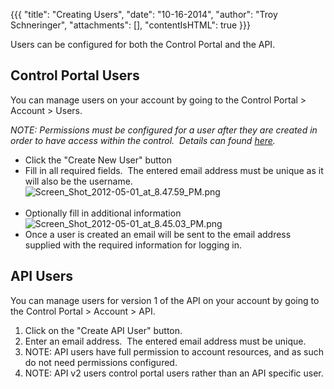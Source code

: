 {{{
  "title": "Creating Users",
  "date": "10-16-2014",
  "author": "Troy Schneringer",
  "attachments": [],
  "contentIsHTML": true
}}}

<p>Users can be configured for both the Control Portal and the API.</p>

<h2>Control Portal Users</h2>

<p>You can manage users on your account by going to the Control Portal &gt; Account &gt; Users. &nbsp;</p>
<p><em>NOTE: Permissions must be configured for a user after they are created in order to have access within the control. &nbsp;Details can found&nbsp;<a href="http://help.tier3.com/entries/21377203-user-permissions">here</a>.</em>
</p>
<ul>
  <li>Click the "Create New User" button</li>
  <li>Fill in all required fields. &nbsp;The entered email address must be unique as it will also be the username. &nbsp;
    <br /><img src="https://t3n.zendesk.com/attachments/token/pkwdvq5q7lwkcv1/?name=Screen_Shot_2012-05-01_at_8.47.59_PM.png" alt="Screen_Shot_2012-05-01_at_8.47.59_PM.png" />
    <br />
    <br />
  </li>
  <li>Optionally fill in additional information
    <br /><img src="https://t3n.zendesk.com/attachments/token/iaik1uppn48ycdj/?name=Screen_Shot_2012-05-01_at_8.45.03_PM.png" alt="Screen_Shot_2012-05-01_at_8.45.03_PM.png" />&nbsp;</li>
  <li>Once a user is created an email will be sent to the email address supplied with the required information for logging in.</li>
</ul>

<h2>API Users</h2>

<p>You can manage users for version 1 of the API on your account by going to the Control Portal &gt; Account &gt; API.</p>

<ol>
  <li>Click on the "Create API User" button.</li>
  <li>Enter an email address. &nbsp;The entered email address must be unique.</li>
  <li>NOTE: API users have full permission to account resources, and as such do not need permissions configured.</li>
  <li>NOTE: API v2 users control portal users rather than an API specific user.</li>
</ol>
